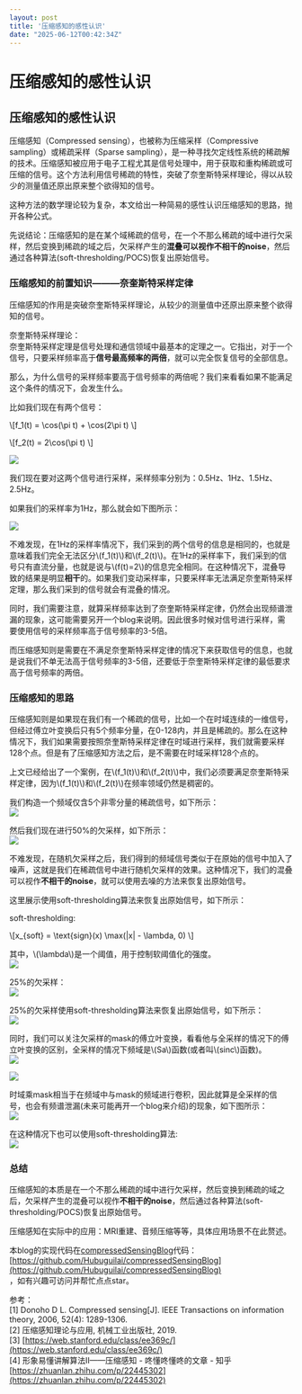 ```yaml
---
layout: post
title: '压缩感知的感性认识'
date: "2025-06-12T00:42:34Z"
---
```

压缩感知的感性认识
=========

压缩感知的感性认识
---------

压缩感知（Compressed sensing），也被称为压缩采样（Compressive sampling）或稀疏采样（Sparse sampling），是一种寻找欠定线性系统的稀疏解的技术。压缩感知被应用于电子工程尤其是信号处理中，用于获取和重构稀疏或可压缩的信号。这个方法利用信号稀疏的特性，突破了奈奎斯特采样理论，得以从较少的测量值还原出原来整个欲得知的信号。

这种方法的数学理论较为复杂，本文给出一种简易的感性认识压缩感知的思路，抛开各种公式。

先说结论：压缩感知的是在某个域稀疏的信号，在一个不那么稀疏的域中进行欠采样，然后变换到稀疏的域之后，欠采样产生的**混叠可以视作不相干的noise**，然后通过各种算法(soft-thresholding/POCS)恢复出原始信号。

### 压缩感知的前置知识———奈奎斯特采样定律

压缩感知的作用是突破奈奎斯特采样理论，从较少的测量值中还原出原来整个欲得知的信号。

奈奎斯特采样理论：  
奈奎斯特采样定理是信号处理和通信领域中最基本的定理之一。它指出，对于一个信号，只要采样频率高于**信号最高频率的两倍**，就可以完全恢复信号的全部信息。

那么，为什么信号的采样频率要高于信号频率的两倍呢？我们来看看如果不能满足这个条件的情况下，会发生什么。

比如我们现在有两个信号：

\\\[f\_1(t) = \\cos(\\pi t) + \\cos(2\\pi t) \\\]

\\\[f\_2(t) = 2\\cos(\\pi t) \\\]

![](https://img2024.cnblogs.com/blog/2486645/202506/2486645-20250611203520465-1587527584.png)

我们现在要对这两个信号进行采样，采样频率分别为：0.5Hz、1Hz、1.5Hz、2.5Hz。

如果我们的采样率为1Hz，那么就会如下图所示：

![](https://img2024.cnblogs.com/blog/2486645/202506/2486645-20250611203547212-283363700.png)

不难发现，在1Hz的采样率情况下，我们采到的两个信号的信息是相同的，也就是意味着我们完全无法区分\\(f\_1(t)\\)和\\(f\_2(t)\\)。在1Hz的采样率下，我们采到的信号只有直流分量，也就是说与\\(f(t)=2\\)的信息完全相同。在这种情况下，混叠导致的结果是明显**相干**的。如果我们变动采样率，只要采样率无法满足奈奎斯特采样定理，那么我们采到的信号就会有混叠的情况。

同时，我们需要注意，就算采样频率达到了奈奎斯特采样定律，仍然会出现频谱泄漏的现象，这可能需要另开一个blog来说明。因此很多时候对信号进行采样，需要使用信号的采样频率高于信号频率的3-5倍。

而压缩感知则是需要在不满足奈奎斯特采样定律的情况下来获取信号的信息，也就是说我们不单无法高于信号频率的3-5倍，还要低于奈奎斯特采样定律的最低要求高于信号频率的两倍。

### 压缩感知的思路

压缩感知则是如果现在我们有一个稀疏的信号，比如一个在时域连续的一维信号，但经过傅立叶变换后只有5个频率分量，在0-128内，并且是稀疏的。那么在这种情况下，我们如果需要按照奈奎斯特采样定律在时域进行采样，我们就需要采样128个点。但是有了压缩感知方法之后，是不需要在时域采样128个点的。

上文已经给出了一个案例，在\\(f\_1(t)\\)和\\(f\_2(t)\\)中，我们必须要满足奈奎斯特采样定律，因为\\(f\_1(t)\\)和\\(f\_2(t)\\)在频率领域仍然是稠密的。

我们构造一个频域仅含5个非零分量的稀疏信号，如下所示：  
![](https://img2024.cnblogs.com/blog/2486645/202506/2486645-20250611203602853-1920419955.png)

然后我们现在进行50%的欠采样，如下所示：  
![](https://img2024.cnblogs.com/blog/2486645/202506/2486645-20250611203615113-1446981956.png)

不难发现，在随机欠采样之后，我们得到的频域信号类似于在原始的信号中加入了噪声，这就是我们在稀疏信号中进行随机欠采样的效果。这种情况下，我们的混叠可以视作**不相干的noise**，就可以使用去噪的方法来恢复出原始信号。

这里展示使用soft-thresholding算法来恢复出原始信号，如下所示：

soft-thresholding:

\\\[x\_{soft} = \\text{sign}(x) \\max(|x| - \\lambda, 0) \\\]

其中，\\(\\lambda\\)是一个阈值，用于控制软阈值化的强度。  
![](https://img2024.cnblogs.com/blog/2486645/202506/2486645-20250611203627613-150014488.png)

25%的欠采样：  
![](https://img2024.cnblogs.com/blog/2486645/202506/2486645-20250611203635948-1031631844.png)

25%的欠采样使用soft-thresholding算法来恢复出原始信号，如下所示：  
![](https://img2024.cnblogs.com/blog/2486645/202506/2486645-20250611203646783-1946687146.png)

同时，我们可以关注欠采样的mask的傅立叶变换，看看他与全采样的情况下的傅立叶变换的区别，全采样的情况下频域是\\(Sa\\)函数(或者叫\\(sinc\\)函数)。  
![](https://img2024.cnblogs.com/blog/2486645/202506/2486645-20250611203654479-2098786836.png)

![](https://img2024.cnblogs.com/blog/2486645/202506/2486645-20250611203702709-224402982.png)

时域乘mask相当于在频域中与mask的频域进行卷积，因此就算是全采样的信号，也会有频谱泄漏(未来可能再开一个blog来介绍)的现象，如下图所示：  
![](https://img2024.cnblogs.com/blog/2486645/202506/2486645-20250611203710364-734165441.png)

在这种情况下也可以使用soft-thresholding算法:  
![](https://img2024.cnblogs.com/blog/2486645/202506/2486645-20250611203723493-686625432.png)

### 总结

压缩感知的本质是在一个不那么稀疏的域中进行欠采样，然后变换到稀疏的域之后，欠采样产生的混叠可以视作**不相干的noise**，然后通过各种算法(soft-thresholding/POCS)恢复出原始信号。

压缩感知在实际中的应用：MRI重建、音频压缩等等，具体应用场景不在此赘述。

本blog的实现代码在[compressedSensingBlog](https://github.com/Hubuguilai/compressedSensingBlog)代码：[https://github.com/Hubuguilai/compressedSensingBlog](https://github.com/Hubuguilai/compressedSensingBlog)  
，如有兴趣可访问并帮忙点点star。

参考：  
\[1\] Donoho D L. Compressed sensing\[J\]. IEEE Transactions on information theory, 2006, 52(4): 1289-1306.  
\[2\] 压缩感知理论与应用, 机械工业出版社, 2019.  
\[3\] [https://web.stanford.edu/class/ee369c/](https://web.stanford.edu/class/ee369c/)  
\[4\] 形象易懂讲解算法II——压缩感知 - 咚懂咚懂咚的文章 - 知乎  
[https://zhuanlan.zhihu.com/p/22445302](https://zhuanlan.zhihu.com/p/22445302)